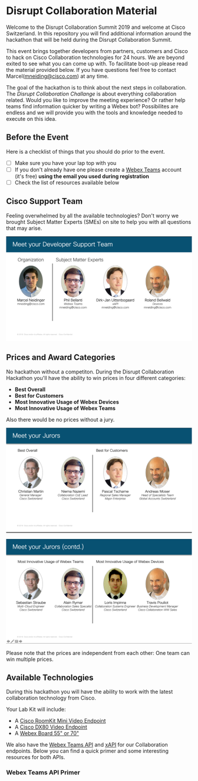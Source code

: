 # Disrupt Collaboration Material

Welcome to the Disrupt Collaboration Summit 2019 and welcome at Cisco Switzerland. In this repository you will find additional information around the hackathon that will be held during the Disrupt Collaboration Summit.

This event brings together developers from partners, customers and Cisco to hack on Cisco Collaboration technologies for 24 hours. We are beyond exited to see what you can come up with. To facilitate boot-up please read the material provided below. If you have questions feel free to contact Marcel(mneiding@cisco.com) at any time.

The goal of the hackathon is to think about the next steps in collaboration. The *Disrupt Collaboration Challange* is about everything collaboration related. Would you like to improve the meeting experience? Or rather help teams find information quicker by writing a Webex bot? Possibilites are endless and we will provide you with the tools and knowledge needed to execute on this idea.

## Before the Event ##

Here is a checklist of things that you should do prior to the event.

- [ ] Make sure you have your lap top with you
- [ ] If you don't already have one please create a [Webex Teams](teams.webex.com) account (it's free) **using the email you used during registration**
- [ ] Check the list of resources available below

## Cisco Support Team ##

Feeling overwhelmed by all the available technologies? Don't worry we brought Subject Matter Experts (SMEs) on site to help you with all questions that may arise.

![Developer Support Team](res/developer_support_team.png)

## Prices and Award Categories ##

No hackathon without a competiton. During the Disrupt Collaboration Hackathon you'll have the ability to win prices in four different categories:

* **Best Overall**
* **Best for Customers**
* **Most Innovative Usage of Webex Devices**
* **Most Innovative Usage of Webex Teams**

Also there would be no prices without a jury.

![Judges Part 1](res/judges_one.png)

![Judges Part 2](res/judges_two.png)

Please note that the prices are independent from each other:   One team can win multiple prices.

## Available Technologies ##

During this hackathon you will have the ability to work with the latest collaboration technology from Cisco.

Your Lab Kit will include:

* A [Cisco RoomKit Mini Video Endpoint](todo)
* A [Cisco DX80 Video Endpoint](todo)
* A [Webex Board 55" or 70"](todo)

We also have the [Webex Teams API](https://developer.webex.com) and [xAPI](https://developer.cisco.com/site/roomdevices/) for our Collaboration endpoints. Below you can find a quick primer and some interesting resources for both APIs.

### Webex Teams API Primer ###
